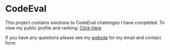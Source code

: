 CodeEval
========

This project contains solutions to CodeEval challenges I have completed.
To view my public profile and ranking: [Click Here](https://www.codeeval.com/public/c1d80bf5d4f90da48e29e26b8151e569e70ac765/)

If you have any questions please see my [website](http://doriankarter.com) for my email and contact form.
